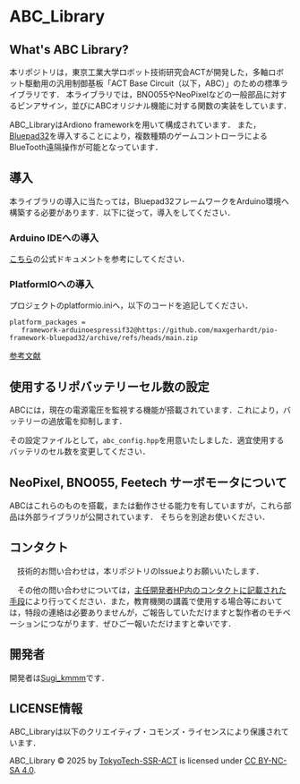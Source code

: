 # ABC_Library
## What's ABC Library?
本リポジトリは，東京工業大学ロボット技術研究会ACTが開発した，多軸ロボット駆動用の汎用制御基板「ACT Base Circuit（以下，ABC）」のための標準ライブラリです．
本ライブラリでは，BNO055やNeoPixelなどの一般部品に対するピンアサイン，並びにABCオリジナル機能に対する関数の実装をしています．

ABC_LibraryはArdiono frameworkを用いて構成されています．
また，[Bluepad32](https://github.com/ricardoquesada/bluepad32)を導入することにより，複数種類のゲームコントローラによるBlueTooth遠隔操作が可能となっています．

## 導入
本ライブラリの導入に当たっては，Bluepad32フレームワークをArduino環境へ構築する必要があります．以下に従って，導入をしてください．

### Arduino IDEへの導入
[こちら](https://bluepad32.readthedocs.io/en/latest/plat_arduino/)の公式ドキュメントを参考にしてください．

### PlatformIOへの導入
プロジェクトのplatformio.iniへ，以下のコードを追記してください．
```
platform_packages =
   framework-arduinoespressif32@https://github.com/maxgerhardt/pio-framework-bluepad32/archive/refs/heads/main.zip
```
[参考文献](https://community.platformio.org/t/use-bluepad32-library-in-pio/46745)

## 使用するリポバッテリーセル数の設定
ABCには，現在の電源電圧を監視する機能が搭載されています．これにより，バッテリーの過放電を抑制します．

その設定ファイルとして，```abc_config.hpp```を用意いたしました．適宜使用するバッテリのセル数を変更してください．

## NeoPixel, BNO055, Feetech サーボモータについて
ABCはこれらのものを搭載，または動作させる能力を有していますが，これら部品は外部ライブラリが公開されています．
そちらを別途お使いください．

## コンタクト
　技術的お問い合わせは，本リポジトリのIssueよりお願いいたします．

　その他の問い合わせについては，[主任開発者HP内のコンタクトに記載された手段](https://sugi-kmmm.github.io/contact.html)により行ってください．また，教育機関の講義で使用する場合等においては，特段の連絡は必要ありませんが，ご報告していただけますと製作者のモチベーションにつながります．ぜひご一報いただけますと幸いです．

## 開発者
開発者は[Sugi_kmmm](https://github.com/Sugi-kmmm)です．


## LICENSE情報
ABC_Libraryは以下のクリエイティブ・コモンズ・ライセンスにより保護されています．

ABC_Library © 2025 by [
TokyoTech-SSR-ACT](https://github.com/TokyoTech-SSR-ACT) is licensed under [CC BY-NC-SA 4.0](https://creativecommons.org/licenses/by-nc-sa/4.0/?ref=chooser-v1).